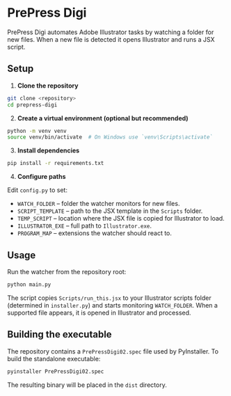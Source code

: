 # PrePress Digi

PrePress Digi automates Adobe Illustrator tasks by watching a folder for new files. When a new file is detected it opens Illustrator and runs a JSX script.

## Setup

1. **Clone the repository**

```bash
git clone <repository>
cd prepress-digi
```

2. **Create a virtual environment (optional but recommended)**

```bash
python -m venv venv
source venv/bin/activate  # On Windows use `venv\Scripts\activate`
```

3. **Install dependencies**

```bash
pip install -r requirements.txt
```

4. **Configure paths**

Edit `config.py` to set:

- `WATCH_FOLDER` – folder the watcher monitors for new files.
- `SCRIPT_TEMPLATE` – path to the JSX template in the `Scripts` folder.
- `TEMP_SCRIPT` – location where the JSX file is copied for Illustrator to load.
- `ILLUSTRATOR_EXE` – full path to `Illustrator.exe`.
- `PROGRAM_MAP` – extensions the watcher should react to.

## Usage

Run the watcher from the repository root:

```bash
python main.py
```

The script copies `Scripts/run_this.jsx` to your Illustrator scripts folder (determined in `installer.py`) and starts monitoring `WATCH_FOLDER`. When a supported file appears, it is opened in Illustrator and processed.

## Building the executable

The repository contains a `PrePressDigi02.spec` file used by PyInstaller. To build the standalone executable:

```bash
pyinstaller PrePressDigi02.spec
```

The resulting binary will be placed in the `dist` directory.

